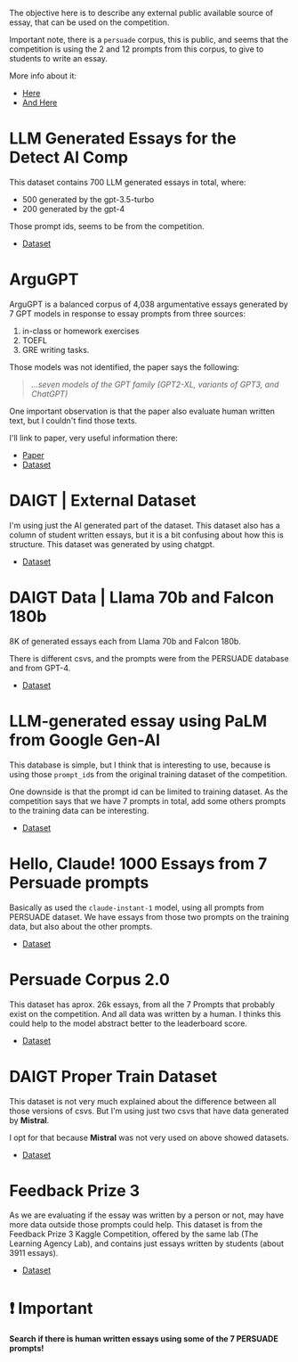 The objective here is to describe any external public available source of essay, that can be used on the competition.

Important note, there is a `persuade` corpus, this is public, and seems that the competition is using the 2 and 12 prompts from this corpus, to give to students to write an essay.

More info about it:

- [Here](https://www.kaggle.com/competitions/llm-detect-ai-generated-text/discussion/452172)
- [And Here](https://www.kaggle.com/competitions/llm-detect-ai-generated-text/discussion/453410)

# LLM Generated Essays for the Detect AI Comp

This dataset contains 700 LLM generated essays in total, where:

- 500 generated by the gpt-3.5-turbo
- 200 generated by the gpt-4

Those prompt ids, seems to be from the competition.

- [Dataset](https://www.kaggle.com/datasets/radek1/llm-generated-essays/data?select=ai_generated_train_essays_gpt-4.csv)

# ArguGPT

ArguGPT is a balanced corpus of 4,038 argumentative essays generated by 7 GPT models in response to essay prompts from three sources:

1. in-class or homework exercises
2. TOEFL
3. GRE writing tasks.

Those models was not identified, the paper says the following:

> _...seven models of the GPT family (GPT2-XL, variants of GPT3, and ChatGPT)_

One important observation is that the paper also evaluate human written text, but I couldn't find those texts.

I'll link to paper, very useful information there:

- [Paper](https://arxiv.org/abs/2304.07666)
- [Dataset](https://www.kaggle.com/datasets/alejopaullier/argugpt/?select=argugpt.csv)

# DAIGT | External Dataset

I'm using just the AI generated part of the dataset. This dataset also has a column of student written essays, but it is a bit confusing about how this is structure. This dataset was generated by using chatgpt.

- [Dataset](https://www.kaggle.com/datasets/alejopaullier/daigt-external-dataset/)

# DAIGT Data | Llama 70b and Falcon 180b

8K of generated essays each from Llama 70b and Falcon 180b.

There is different csvs, and the prompts were from the PERSUADE database and from GPT-4.

- [Dataset](https://www.kaggle.com/datasets/nbroad/daigt-data-llama-70b-and-falcon180b/)

# LLM-generated essay using PaLM from Google Gen-AI

This database is simple, but I think that is interesting to use, because is using those `prompt_id`s from the original training dataset of the competition.

One downside is that the prompt id can be limited to training dataset. As the competition says that we have 7 prompts in total, add some others prompts to the training data can be interesting.

- [Dataset](https://www.kaggle.com/datasets/kingki19/llm-generated-essay-using-palm-from-google-gen-ai/)

# Hello, Claude! 1000 Essays from 7 Persuade prompts

Basically as used the `claude-instant-1` model, using all prompts from PERSUADE dataset. We have essays from those two prompts on the training data, but also about the other prompts.

- [Dataset](https://www.kaggle.com/datasets/darraghdog/hello-claude-1000-essays-from-anthropic/)

# Persuade Corpus 2.0

This dataset has aprox. 26k essays, from all the 7 Prompts that probably exist on the competition. And all data was written by a human. I thinks this could help to the model abstract better to the leaderboard score.

- [Dataset](https://www.kaggle.com/datasets/nbroad/persaude-corpus-2/)

# DAIGT Proper Train Dataset

This dataset is not very much explained about the difference between all those versions of csvs. But I'm using just two csvs that have data generated by **Mistral**.

I opt for that because **Mistral** was not very used on above showed datasets.

- [Dataset](https://www.kaggle.com/datasets/thedrcat/daigt-proper-train-dataset/)

# Feedback Prize 3

As we are evaluating if the essay was written by a person or not, may have more data outside those prompts could help. This dataset is from the Feedback Prize 3 Kaggle Competition, offered by the same lab (The Learning Agency Lab), and contains just essays written by students (about 3911 essays).

- [Dataset](https://www.kaggle.com/competitions/feedback-prize-english-language-learning/data?select=train.csv)

# :exclamation: Important

**Search if there is human written essays using some of the 7 PERSUADE prompts!**

